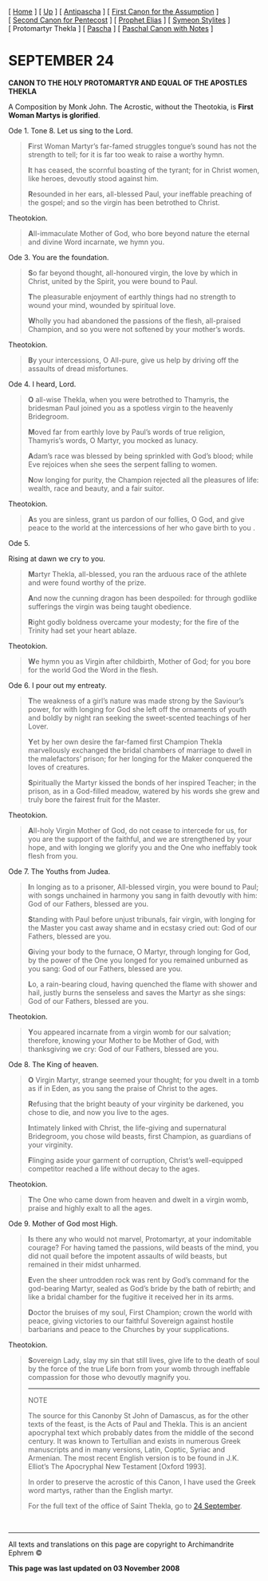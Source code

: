\[ [Home](index.md) \] \[ [Up](john-dam.md) \] \[ [Antipascha](thomcan.md) \] \[ [First Canon for the Assumption](asccan01.md) \] \[ [Second Canon for Pentecost](pentcan2.md) \] \[ [Prophet Elias](20julcan.md) \] \[ [Symeon Stylites](symeon.md) \] \[ Protomartyr Thekla \] \[ [Pascha](PaschaCan.md) \] \[ [Paschal Canon with Notes](paschal_canon_with_notes.md) \]

SEPTEMBER 24
============

**CANON TO THE HOLY PROTOMARTYR
AND EQUAL OF THE APOSTLES THEKLA**

A Composition by Monk John.
The Acrostic, without the Theotokia, is
**First Woman Martys is glorified**.

Ode 1. Tone 8.
Let us sing to the Lord.

> **F**irst Woman Martyr’s far-famed struggles tongue’s sound has not the strength to tell; for it is far too weak to raise a worthy hymn.
>
> **I**t has ceased, the scornful boasting of the tyrant; for in Christ women, like heroes, devoutly stood against him.
>
> **R**esounded in her ears, all-blessed Paul, your ineffable preaching of the gospel; and so the virgin has been betrothed to Christ.

Theotokion.

> **A**ll-immaculate Mother of God, who bore beyond nature the eternal and divine Word incarnate, we hymn you.

Ode 3. You are the foundation.

> **S**o far beyond thought, all-honoured virgin, the love by which in Christ, united by the Spirit, you were bound to Paul.
>
> **T**he pleasurable enjoyment of earthly things had no strength to wound your mind, wounded by spiritual love.
>
> **W**holly you had abandoned the passions of the flesh, all-praised Champion, and so you were not softened by your mother’s words.

Theotokion.

> **B**y your intercessions, O All-pure, give us help by driving off the assaults of dread misfortunes.

Ode 4. I heard, Lord.

> **O** all-wise Thekla, when you were betrothed to Thamyris, the bridesman Paul joined you as a spotless virgin to the heavenly Bridegroom.
>
> **M**oved far from earthly love by Paul’s words of true religion, Thamyris’s words, O Martyr, you mocked as lunacy.
>
> **A**dam’s race was blessed by being sprinkled with God’s blood; while Eve rejoices when she sees the serpent falling to women.
>
> **N**ow longing for purity, the Champion rejected all the pleasures of life: wealth, race and beauty, and a fair suitor.

Theotokion.

> **A**s you are sinless, grant us pardon of our follies, O God, and give peace to the world at the intercessions of her who gave birth to you .

Ode 5.

Rising at dawn we cry to you.

> **M**artyr Thekla, all-blessed, you ran the arduous race of the athlete and were found worthy of the prize.
>
> **A**nd now the cunning dragon has been despoiled: for through godlike sufferings the virgin was being taught obedience.
>
> **R**ight godly boldness overcame your modesty; for the fire of the Trinity had set your heart ablaze.

Theotokion.

> **W**e hymn you as Virgin after childbirth, Mother of God; for you bore for the world God the Word in the flesh.

Ode 6. I pour out my entreaty.

> **T**he weakness of a girl’s nature was made strong by the Saviour’s power, for with longing for God she left off the ornaments of youth and boldly by night ran seeking the sweet-scented teachings of her Lover.
>
> **Y**et by her own desire the far-famed first Champion Thekla marvellously exchanged the bridal chambers of marriage to dwell in the malefactors’ prison; for her longing for the Maker conquered the loves of creatures.
>
> **S**piritually the Martyr kissed the bonds of her inspired Teacher; in the prison, as in a God-filled meadow, watered by his words she grew and truly bore the fairest fruit for the Master.

Theotokion.

> **A**ll-holy Virgin Mother of God, do not cease to intercede for us, for you are the support of the faithful, and we are strengthened by your hope, and with longing we glorify you and the One who ineffably took flesh from you.

Ode 7. The Youths from Judea.

> **I**n longing as to a prisoner, All-blessed virgin, you were bound to Paul; with songs unchained in harmony you sang in faith devoutly with him: God of our Fathers, blessed are you.
>
> **S**tanding with Paul before unjust tribunals, fair virgin, with longing for the Master you cast away shame and in ecstasy cried out: God of our Fathers, blessed are you.
>
> **G**iving your body to the furnace, O Martyr, through longing for God, by the power of the One you longed for you remained unburned as you sang: God of our Fathers, blessed are you.
>
> **L**o, a rain-bearing cloud, having quenched the flame with shower and hail, justly burns the senseless and saves the Martyr as she sings: God of our Fathers, blessed are you.

Theotokion.

> **Y**ou appeared incarnate from a virgin womb for our salvation; therefore, knowing your Mother to be Mother of God, with thanksgiving we cry: God of our Fathers, blessed are you.

Ode 8. The King of heaven.

> **O** Virgin Martyr, strange seemed your thought; for you dwelt in a tomb as if in Eden, as you sang the praise of Christ to the ages.
>
> **R**efusing that the bright beauty of your virginity be darkened, you chose to die, and now you live to the ages.
>
> **I**ntimately linked with Christ, the life-giving and supernatural Bridegroom, you chose wild beasts, first Champion, as guardians of your virginity.
>
> **F**linging aside your garment of corruption, Christ’s well-equipped competitor reached a life without decay to the ages.

Theotokion.

> **T**he One who came down from heaven and dwelt in a virgin womb, praise and highly exalt to all the ages.

Ode 9. Mother of God most High.

> **I**s there any who would not marvel, Protomartyr, at your indomitable courage? For having tamed the passions, wild beasts of the mind, you did not quail before the impotent assaults of wild beasts, but remained in their midst unharmed.
>
> **E**ven the sheer untrodden rock was rent by God’s command for the god-bearing Martyr, sealed as God’s bride by the bath of rebirth; and like a bridal chamber for the fugitive it received her in its arms.
>
> **D**octor the bruises of my soul, First Champion; crown the world with peace, giving victories to our faithful Sovereign against hostile barbarians and peace to the Churches by your supplications.

Theotokion.

> **S**overeign Lady, slay my sin that still lives, give life to the death of soul by the force of the true Life born from your womb through ineffable compassion for those who devoutly magnify you.
>
> ------------------------------------------------------------------------
>
> NOTE
>
> The source for this Canonby St John of Damascus, as for the other texts of the feast, is the Acts of Paul and Thekla. This is an ancient apocryphal text which probably dates from the middle of the second century. It was known to Tertullian and exists in numerous Greek manuscripts and in many versions, Latin, Coptic, Syriac and Armenian. The most recent English version is to be found in J.K. Elliot’s The Apocryphal New Testament \[Oxford 1993\].
>
> In order to preserve the acrostic of this Canon, I have used the Greek word martys, rather than the English martyr.
>
> For the full text of the office of Saint Thekla, go to [24 September](24sept.md).

 

------------------------------------------------------------------------

All texts and translations on this page are copyright to
Archimandrite Ephrem ©

**This page was last updated on 03 November 2008**
